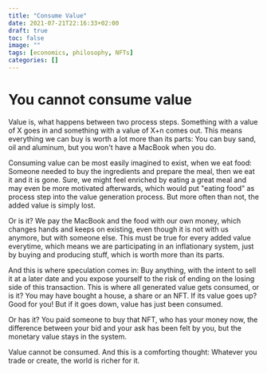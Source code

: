 ```yaml
---
title: "Consume Value"
date: 2021-07-21T22:16:33+02:00
draft: true
toc: false
image: ""
tags: [economics, philosophy, NFTs]
categories: []
---
```


# You cannot consume value
<!--more-->
Value is, what happens between two process steps. Something with a value of X goes in and something with a value of X+n comes out. This means everything we can buy is worth a lot more than its parts: You can buy sand, oil and aluminum, but you won't have a MacBook when you do.

Consuming value can be most easily imagined to exist, when we eat food: Someone needed to buy the ingredients and prepare the meal, then we eat it and it is gone. Sure, we might feel enriched by eating a great meal and may even be more motivated afterwards, which would put "eating food" as process step into the value generation process. But more often than not, the added value is simply lost.

Or is it? We pay the MacBook and the food with our own money, which changes hands and keeps on existing, even though it is not with us anymore, but with someone else. This must be true for every added value everytime, which means we are participating in an inflationary system, just by buying and producing stuff, which is worth more than its parts.

And this is where speculation comes in: Buy anything, with the intent to sell it at a later date and you expose yourself to the risk of ending on the losing side of this transaction. This is where all generated value gets consumed, or is it? You may have bought a house, a share or an NFT. If its value goes up? Good for you! But if it goes down, value has just been consumed.

Or has it? You paid someone to buy that NFT, who has your money now, the difference between your bid and your ask has been felt by you, but the monetary value stays in the system.

Value cannot be consumed. And this is a comforting thought: Whatever you trade or create, the world is richer for it.
